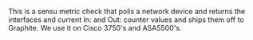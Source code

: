 This is a sensu metric check that polls a network device and returns the interfaces and current In: and Out: counter values and ships them off to Graphite.  We use it on Cisco 3750's and ASA5500's.  
